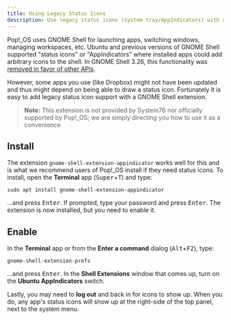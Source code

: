 ```yaml
---
title: Using Legacy Status Icons
description: Use legacy status icons (system tray/AppIndicators) with a GNOME extension
---
```


Pop!\_OS uses GNOME Shell for launching apps, switching windows, managing
workspaces, etc. Ubuntu and previous versions of GNOME Shell supported "status
icons" or "AppIndicators" where installed apps could add arbitrary icons to the
shell. In GNOME Shell 3.26, this functionality was [removed in favor of other APIs](https://blogs.gnome.org/aday/2017/08/31/status-icons-and-gnome/).

However, some apps you use (like Dropbox) might not have been updated and thus
might depend on being able to draw a status icon. Fortunately it is easy to add
legacy status icon support with a GNOME Shell extension.

> **Note:** This extension is not provided by System76 nor officially supported
> by Pop!\_OS; we are simply directing you how to use it as a convenience.

## Install

The extension `gnome-shell-extension-appindicator` works well for this and is
what we recommend users of Pop!\_OS install if they need status icons. To
install, open the **Terminal** app (<kbd>Super</kbd>+<kbd>T</kbd>) and type:

```
sudo apt install gnome-shell-extension-appindicator
```

…and press <kbd>Enter</kbd>. If prompted, type your password and press
<kbd>Enter</kbd>. The extension is now installed, but you need to enable it.

## Enable

In the **Terminal** app or from the **Enter a command** dialog
(<kbd>Alt</kbd>+<kbd>F2</kbd>), type:

```
gnome-shell-extension-prefs
```

…and press <kbd>Enter</kbd>. In the **Shell Extensions** window that comes up,
turn on the **Ubuntu AppIndicators** switch.

Lastly, you may need to **log out** and back in for icons to show up. When you
do, any app's status icons will show up at the right-side of the top panel, next
to the system menu.
